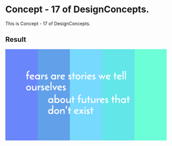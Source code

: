 Concept - 17 of DesignConcepts.
==============================

This is Concept - 17 of DesignConcepts.

Result
-----------
<p align="center">
  <img src="c17.png"/>
</p>
